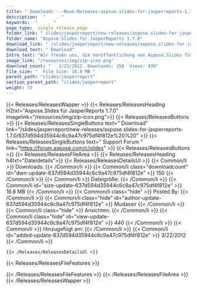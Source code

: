 ```yaml
---
title: " Downloads ---Neue-Releases-aspose.slides-for-jasperreports-1.7.0 . "
description:  "    . " 
keywords:  "    . " 
page_type:  single_release_page
folder_link: " slides/jasperreport/new-releases/aspose.slides-for-jasperreports-1.7.0/"
folder_name: "Aspose.Slides für JasperReports 1.7.0"
download_link: " /slides/jasperreport/new-releases/aspose.slides-for-jasperreports-1.7.0/637d594d35944c6c9a47c975df4f812e"
download_text: " Download"
Intro_text: "Wir freuen uns, die Veröffentlichung von Aspose.Slides für JasperReports bekannt zu geben. Die fol..."
image_link: "/resources/img/zip-icon.png"
download_count: "   3/22/2012  Downloads: 150  Views: 439"
file_size: "  File Size: 16.8 MB "
parent_path: "slides/jasperreport"
section_parent_path: "slides/jasperreport"
weight: 78
---
```


{{< Releases/ReleasesWapper >}}
  {{< Releases/ReleasesHeading H2txt="Aspose.Slides für JasperReports 1.7.0" imagelink="/resources/img/zip-icon.png">}}
  {{< Releases/ReleasesButtons >}}
    {{< Releases/ReleasesSingleButtons text=" Download" link="/slides/jasperreport/new-releases/aspose.slides-for-jasperreports-1.7.0/637d594d35944c6c9a47c975df4f812e%20%20" >}}
    {{< Releases/ReleasesSingleButtons text=" Support Forum " link="https://forum.aspose.com/c/slides" >}}
  {{< Releases/ReleasesButtons >}}
  {{< Releases/ReleasesFileArea >}}
    {{< Releases/ReleasesHeading h4txt="Dateidetails">}}
    {{< Releases/ReleasesDetailsUl >}}
            {{< Common/li >}} Downloads: {{< /Common/li >}}
      {{< Common/li class="downloadcount" id="dwn-update-637d594d35944c6c9a47c975df4f812e" >}} 150 {{< /Common/li >}}
      {{< Common/li >}} Dateigröße: {{< /Common/li >}}
      {{< Common/li id="size-update-637d594d35944c6c9a47c975df4f812e" >}} 16.8 MB {{< /Common/li >}} 
      {{< Common/li  class="hide" >}} Posted By: {{< /Common/li >}} 
      {{< Common/li class="hide" id="author-update-637d594d35944c6c9a47c975df4f812e" >}} Mudassir {{< /Common/li >}}
      {{< Common/li class="hide" >}} Ansichten: {{< /Common/li >}}
      {{< Common/li class="hide" id="view-update-637d594d35944c6c9a47c975df4f812e" >}} 440 {{< /Common/li >}}
      {{< Common/li >}} Hinzugefügt am: {{< /Common/li >}}
      {{< Common/li id="added-update-637d594d35944c6c9a47c975df4f812e" >}} 3/22/2012 {{< /Common/li >}} 

    {{< /Releases/ReleasesDetailsUl >}}

  {{< Releases/ReleasesFileFeatures >}}
      
  {{< /Releases/ReleasesFileFeatures >}}
 {{< /Releases/ReleasesFileArea >}}
{{< /Releases/ReleasesWapper >}}



